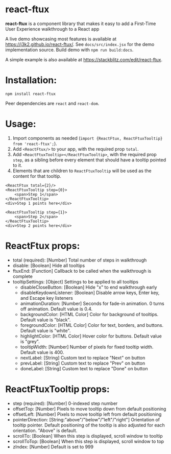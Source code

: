 # react-ftux

**react-ftux** is a component library that makes it easy to add a First-Time User Experience walkthrough to a React app

A live demo showcasing most features is available at https://j3k2.github.io/react-ftux/. See `docs/src/index.jsx` for the demo implementation source. Build demo with `npm run build:docs`.

A simple example is also available at https://stackblitz.com/edit/react-ftux.

# Installation:
`npm install react-ftux`

Peer dependencies are `react` and `react-dom`.

# Usage:
1. Import components as needed (`import {ReactFtux, ReactFtuxTooltip} from 'react-ftux';`).
2. Add `<ReactFtux/>` to your app, with the required prop `total`.
3. Add `<ReactFtuxTooltip></ReactFtuxTooltip>`, with the required prop `step`, as a sibling before every element that should have a tooltip pointed to it.
4. Elements that are children to `ReactFtuxTooltip` will be used as the content for that tooltip.

```
<ReactFtux total={2}/>
<ReactFtuxTooltip step={0}>
    <span>Step 1</span>
</ReactFtuxTooltip>
<div>Step 1 points here</div>

<ReactFtuxTooltip step={1}>
    <span>Step 2</span>
</ReactFtuxTooltip>
<div>Step 2 points here</div>
```

# ReactFtux props:
- total (required): [Number] Total number of steps in walkthrough
- disable: [Boolean] Hide all tooltips
- ftuxEnd: [Function] Callback to be called when the walkthrough is complete
- tooltipSettings: [Object] Settings to be applied to all tooltips
    - disableCloseButton: [Boolean] Hide "x" to end walkthrough early
    - disableKeydownListener: [Boolean] Disable arrow keys, Enter key, and Escape key listeners
    - animationDuration: [Number] Seconds for fade-in animation. 0 turns off animation. Default value is 0.4.
    - backgroundColor: [HTML Color] Color for background of tooltips. Default value is "black".
    - foregroundColor: [HTML Color] Color for text, borders, and buttons. Default value is "white".
    - highlightColor: [HTML Color] Hover color for buttons. Default value is "grey".
    - tooltipWidth: [Number] Number of pixels for fixed tooltip width. Default value is 400.
    - nextLabel: [String] Custom text to replace "Next" on button
    - prevLabel: [String] Custom text to replace "Prev" on button
    - doneLabel: [String] Custom text to replace "Done" on button

# ReactFtuxTooltip props:
- step (required): [Number] 0-indexed step number
- offsetTop: [Number] Pixels to move tooltip down from default positioning
- offsetLeft: [Number] Pixels to move tooltip left from default positioning
- pointerDirection: [String:"above"/"below"/"left"/"right"] Orientation of tooltip pointer. Default positioning of the tooltip is also adjusted for each orientation. "Above" is default.
- scrollTo: [Boolean] When this step is displayed, scroll window to tooltip
- scrollToTop: [Boolean] When this step is displayed, scroll window to top
- zIndex: [Number] Default is set to 999